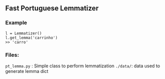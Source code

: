 ## Fast Portuguese Lemmatizer

### Example
```
l = Lemmatizer()
l.get_lemma('carrinho')
>> 'carro'

```
### Files:

`pt_lemma.py` :  Simple class to perform lemmatization
`./data/`:  data used to generate lemma dict

